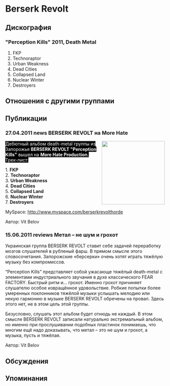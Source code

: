 # Berserk Revolt



## Дискография

### "Perception Kills" 2011, Death Metal

1. FKP
2. Technoraptor
3. Urban Weakness
4. Dead Cities
5. Collapsed Land
6. Nuclear Winter
7. Destroyers


## Отношения с другими группами


## Публикации

### 27.04.2011 news BERSERK REVOLT на More Hate

<P><FONT style="BACKGROUND-COLOR: #000000" color=#ffffff><IMG height=200 alt="" hspace=0 src="/images/news_rus/2011.04/19312.jpg" width=199 align=right border=0>Дебютный альбом death-metal группы из Запорожья <STRONG>BERSERK REVOLT "Perception Kills"</STRONG> вышел на <STRONG>More Hate Production</STRONG>. Трек-лист:</FONT></P>
<P>1. <STRONG>FKP</STRONG><BR>2. <STRONG>Technoraptor<BR></STRONG>3. <STRONG>Urban Weakness</STRONG><BR>4. <STRONG>Dead Cities<BR></STRONG>5. <STRONG>Collapsed Land</STRONG><BR>6. <STRONG>Nuclear Winter</STRONG><BR>7. <STRONG>Destroyers</STRONG></P>
<P>MySpace: <A href="http://www.myspace.com/berserkrevolthorde">http://www.myspace.com/berserkrevolthorde</A></P>
Автор: Vit Belov

### 15.06.2011 reviews Метал – не шум и грохот

<P>Украинская группа BERSERK REVOLT ставит себе задачей переработку мозгов слушателей в рубленый фарш. В прямом смысле этого словосочетания. Запорожские «берсерки» очень хотят играть тяжёлую музыку без компромиссов.</P>
<P>“Perception Kills” представляет собой ужасающе тяжёлый death-metal с элементами индустриального звучания в духе классического FEAR FACTORY. Быстрый ритм и… грохот. Именно грохот причиняет слушателю особое извращённое удовольствие. Робкие попытки более умеренных поклонников тяжёлой музыки услышать мелодию или некую гармонию в музыке BERSERK REVOLT обречены на провал. Здесь этого нет, не в этом цель этой группы.</P>
<P>Безусловно, слушать этот альбом будет отнюдь не каждый. В этом смысле BERSERK REVOLT записали натурально экстремальный альбом, но именно при прослушивании подобных пластинок понимаешь, что многим ещё надо доказывать, что метал – это не шум и грохот, а музыка, пусть и тяжёлая.</P>
Автор: Vit Belov


## Обсуждения


## Упоминания

